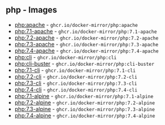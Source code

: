 ## php - Images
- [php:apache](https://hub.docker.com/_/php?tab=tags&page=1&name=apache) - `ghcr.io/docker-mirror/php:apache`
- [php:7.1-apache](https://hub.docker.com/_/php?tab=tags&page=1&name=7.1-apache) - `ghcr.io/docker-mirror/php:7.1-apache`
- [php:7.2-apache](https://hub.docker.com/_/php?tab=tags&page=1&name=7.2-apache) - `ghcr.io/docker-mirror/php:7.2-apache`
- [php:7.3-apache](https://hub.docker.com/_/php?tab=tags&page=1&name=7.3-apache) - `ghcr.io/docker-mirror/php:7.3-apache`
- [php:7.4-apache](https://hub.docker.com/_/php?tab=tags&page=1&name=7.4-apache) - `ghcr.io/docker-mirror/php:7.4-apache`
- [php:cli](https://hub.docker.com/_/php?tab=tags&page=1&name=cli) - `ghcr.io/docker-mirror/php:cli`
- [php:cli-buster](https://hub.docker.com/_/php?tab=tags&page=1&name=cli-buster) - `ghcr.io/docker-mirror/php:cli-buster`
- [php:7.1-cli](https://hub.docker.com/_/php?tab=tags&page=1&name=7.1-cli) - `ghcr.io/docker-mirror/php:7.1-cli`
- [php:7.2-cli](https://hub.docker.com/_/php?tab=tags&page=1&name=7.2-cli) - `ghcr.io/docker-mirror/php:7.2-cli`
- [php:7.3-cli](https://hub.docker.com/_/php?tab=tags&page=1&name=7.3-cli) - `ghcr.io/docker-mirror/php:7.3-cli`
- [php:7.4-cli](https://hub.docker.com/_/php?tab=tags&page=1&name=7.4-cli) - `ghcr.io/docker-mirror/php:7.4-cli`
- [php:7.1-alpine](https://hub.docker.com/_/php?tab=tags&page=1&name=7.1-alpine) - `ghcr.io/docker-mirror/php:7.1-alpine`
- [php:7.2-alpine](https://hub.docker.com/_/php?tab=tags&page=1&name=7.2-alpine) - `ghcr.io/docker-mirror/php:7.2-alpine`
- [php:7.3-alpine](https://hub.docker.com/_/php?tab=tags&page=1&name=7.3-alpine) - `ghcr.io/docker-mirror/php:7.3-alpine`
- [php:7.4-alpine](https://hub.docker.com/_/php?tab=tags&page=1&name=7.4-alpine) - `ghcr.io/docker-mirror/php:7.4-alpine`